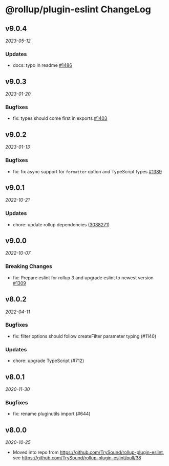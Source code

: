 # @rollup/plugin-eslint ChangeLog

## v9.0.4

_2023-05-12_

### Updates

- docs: typo in readme [#1486](https://github.com/rollup/plugins/pull/1486)

## v9.0.3

_2023-01-20_

### Bugfixes

- fix: types should come first in exports [#1403](https://github.com/rollup/plugins/pull/1403)

## v9.0.2

_2023-01-13_

### Bugfixes

- fix: fix async support for `formatter` option and TypeScript types [#1389](https://github.com/rollup/plugins/pull/1389)

## v9.0.1

_2022-10-21_

### Updates

- chore: update rollup dependencies ([3038271](https://github.com/rollup/plugins/commit/303827191ede6b2e4eade96c6968ed16a587683f))

## v9.0.0

_2022-10-07_

### Breaking Changes

- fix: Prepare eslint for rollup 3 and upgrade eslint to newest version [#1309](https://github.com/rollup/plugins/pull/1309)

## v8.0.2

_2022-04-11_

### Bugfixes

- fix: filter options should follow createFilter parameter typing (#1140)

### Updates

- chore: upgrade TypeScript (#712)

## v8.0.1

_2020-11-30_

### Bugfixes

- fix: rename pluginutils import (#644)

## v8.0.0

_2020-10-25_

- Moved into repo from https://github.com/TrySound/rollup-plugin-eslint, see https://github.com/TrySound/rollup-plugin-eslint/pull/38
